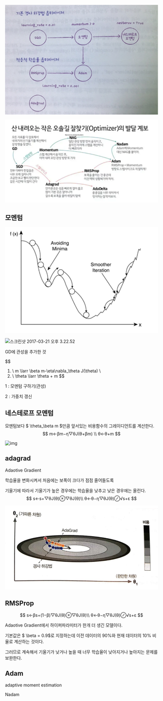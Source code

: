 ![7-2옵티마이저](../../images/옵티마이저/7-2옵티마이저.png)



![image-20220531193711148](../../images/옵티마이저/image-20220531193711148.png)



## 모멘텀

![image-20220531191751665](../../images/옵티마이저/image-20220531191751665.png)

![스크린샷 2017-03-21 오후 3.22.52](https://tensorflowkorea.files.wordpress.com/2017/03/ec8aa4ed81aceba6b0ec83b7-2017-03-21-ec98a4ed9b84-3-22-52.png?w=625)

GD에 관성을 추가한 것

$$
1. \ m \larr \beta m-\eta\nabla_\theta J(\theta)
\\
2. \ \theta \larr \theta + m
$$

1 : 모멘텀 구하기(관성)

2 : 가중치 갱신





## 네스테로프 모멘텀

모멘텀보다 $ \theta_\beta m $만큼 앞서있는 비용함수의 그레이디언트를 계산한다.
$$
m←βm−η▽θJ(θ+βm)
\\
θ←θ+m
$$


![img](https://hwk0702.github.io/img/optimizer2.png)



## adagrad

Adaotive Gradient

학습율을 변화시켜서 처음에는 보폭이 크다가 점점 줄어들도록

기울기에 따라서 기울기가 높은 경우에는 학습율을 낮추고 낮은 경우에는 올린다.
$$
s←s+▽θJ(θ)⊗▽θJ(θ)\\
θ←θ−η▽θJ(θ)⊘√s+ε
$$


![image-20220531193545333](../../images/옵티마이저/image-20220531193545333.png)



## RMSProp

$$
s←βs+(1−β)▽θJ(θ)⊗▽θJ(θ)\\
θ←θ−η▽θJ(θ)⊘√s+ε
$$


Adaotive Gradient에서 하이퍼파라미터가 한개 더 생긴 모델이다.

기본값은 $ \beta = 0.9$로 지정하는데 이전 데이터의 90%와 현재 데이터의 10% 비율로 계산하는 것이다.

그러므로 계속해서 기울기가 낮거나 높을 때 너무 학습율이 낮아지거나 높아지는 문제를 보완한다.



## Adam

adaptive moment estimation



Nadam
